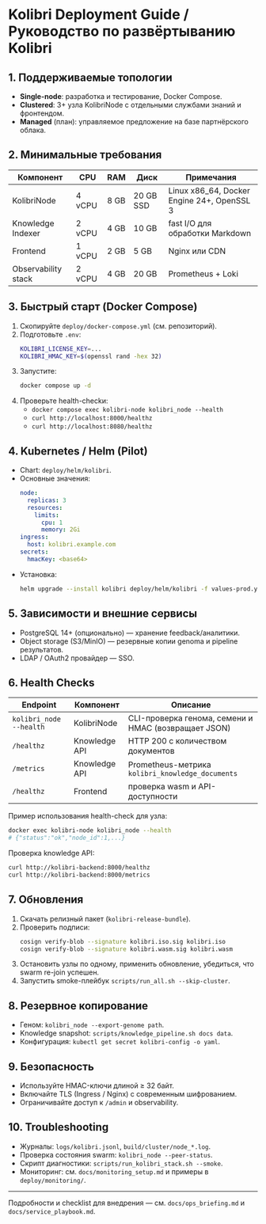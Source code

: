 # Kolibri Deployment Guide / Руководство по развёртыванию Kolibri

## 1. Поддерживаемые топологии
- **Single-node**: разработка и тестирование, Docker Compose.
- **Clustered**: 3+ узла KolibriNode с отдельными службами знаний и фронтендом.
- **Managed** (план): управляемое предложение на базе партнёрского облака.

## 2. Минимальные требования
| Компонент | CPU | RAM | Диск | Примечания |
|-----------|-----|-----|------|-----------|
| KolibriNode | 4 vCPU | 8 GB | 20 GB SSD | Linux x86_64, Docker Engine 24+, OpenSSL 3 |
| Knowledge Indexer | 2 vCPU | 4 GB | 10 GB | fast I/O для обработки Markdown |
| Frontend | 1 vCPU | 2 GB | 5 GB | Nginx или CDN |
| Observability stack | 2 vCPU | 4 GB | 20 GB | Prometheus + Loki |

## 3. Быстрый старт (Docker Compose)
1. Скопируйте `deploy/docker-compose.yml` (см. репозиторий).
2. Подготовьте `.env`:
   ```bash
   KOLIBRI_LICENSE_KEY=...
   KOLIBRI_HMAC_KEY=$(openssl rand -hex 32)
   ```
3. Запустите:
   ```bash
   docker compose up -d
   ```
4. Проверьте health-checkи:
   - `docker compose exec kolibri-node kolibri_node --health`
   - `curl http://localhost:8000/healthz`
   - `curl http://localhost:8080/healthz`

## 4. Kubernetes / Helm (Pilot)
- Chart: `deploy/helm/kolibri`.
- Основные значения:
  ```yaml
  node:
    replicas: 3
    resources:
      limits:
        cpu: 1
        memory: 2Gi
  ingress:
    host: kolibri.example.com
  secrets:
    hmacKey: <base64>
  ```
- Установка:
  ```bash
  helm upgrade --install kolibri deploy/helm/kolibri -f values-prod.yaml
  ```

## 5. Зависимости и внешние сервисы
- PostgreSQL 14+ (опционально) — хранение feedback/аналитики.
- Object storage (S3/MinIO) — резервные копии genoma и pipeline результатов.
- LDAP / OAuth2 провайдер — SSO.

## 6. Health Checks
| Endpoint | Компонент | Описание |
|----------|-----------|----------|
| `kolibri_node --health` | KolibriNode | CLI-проверка генома, семени и HMAC (возвращает JSON) |
| `/healthz` | Knowledge API | HTTP 200 с количеством документов |
| `/metrics` | Knowledge API | Prometheus-метрика `kolibri_knowledge_documents` |
| `/healthz` | Frontend | проверка wasm и API-доступности |

Пример использования health-check для узла:

```bash
docker exec kolibri-node kolibri_node --health
# {"status":"ok","node_id":1,...}
```

Проверка knowledge API:

```bash
curl http://kolibri-backend:8000/healthz
curl http://kolibri-backend:8000/metrics
```

## 7. Обновления
1. Скачать релизный пакет (`kolibri-release-bundle`).
2. Проверить подписи:
   ```bash
   cosign verify-blob --signature kolibri.iso.sig kolibri.iso
   cosign verify-blob --signature kolibri.wasm.sig kolibri.wasm
   ```
3. Остановить узлы по одному, применить обновление, убедиться, что swarm re-join успешен.
4. Запустить smoke-плейбук `scripts/run_all.sh --skip-cluster`.

## 8. Резервное копирование
- Геном: `kolibri_node --export-genome path`.
- Knowledge snapshot: `scripts/knowledge_pipeline.sh docs data`.
- Конфигурация: `kubectl get secret kolibri-config -o yaml`.

## 9. Безопасность
- Используйте HMAC-ключи длиной ≥ 32 байт.
- Включайте TLS (Ingress / Nginx) с современным шифрованием.
- Ограничивайте доступ к `/admin` и observability.

## 10. Troubleshooting
- Журналы: `logs/kolibri.jsonl`, `build/cluster/node_*.log`.
- Проверка состояния swarm: `kolibri_node --peer-status`.
- Скрипт диагностики: `scripts/run_kolibri_stack.sh --smoke`.
- Мониторинг: см. `docs/monitoring_setup.md` и примеры в `deploy/monitoring/`.

---

Подробности и checklist для внедрения — см. `docs/ops_briefing.md` и `docs/service_playbook.md`.
